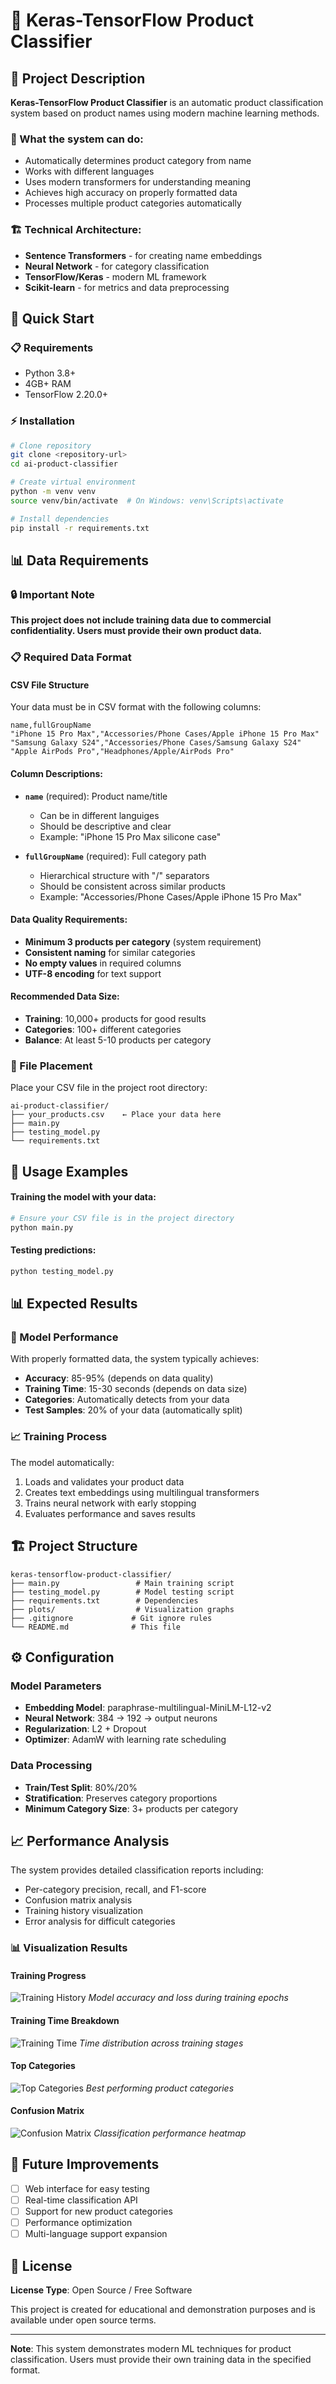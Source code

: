 # 🤖 Keras-TensorFlow Product Classifier

## 📖 Project Description

**Keras-TensorFlow Product Classifier** is an automatic product classification system based on product names using
modern machine learning methods.

### 🎯 What the system can do:

- Automatically determines product category from name
- Works with different languages
- Uses modern transformers for understanding meaning
- Achieves high accuracy on properly formatted data
- Processes multiple product categories automatically

### 🏗️ Technical Architecture:

- **Sentence Transformers** - for creating name embeddings
- **Neural Network** - for category classification
- **TensorFlow/Keras** - modern ML framework
- **Scikit-learn** - for metrics and data preprocessing

## 🚀 Quick Start

### 📋 Requirements

- Python 3.8+
- 4GB+ RAM
- TensorFlow 2.20.0+

### ⚡ Installation

```bash
# Clone repository
git clone <repository-url>
cd ai-product-classifier

# Create virtual environment
python -m venv venv
source venv/bin/activate  # On Windows: venv\Scripts\activate

# Install dependencies
pip install -r requirements.txt
```

## 📊 Data Requirements

### 🔒 Important Note

**This project does not include training data due to commercial confidentiality. Users must provide their own product
data.**

### 📋 Required Data Format

#### CSV File Structure

Your data must be in CSV format with the following columns:

```csv
name,fullGroupName
"iPhone 15 Pro Max","Accessories/Phone Cases/Apple iPhone 15 Pro Max"
"Samsung Galaxy S24","Accessories/Phone Cases/Samsung Galaxy S24"
"Apple AirPods Pro","Headphones/Apple/AirPods Pro"
```

#### Column Descriptions:

- **`name`** (required): Product name/title
    - Can be in different languiges
    - Should be descriptive and clear
    - Example: "iPhone 15 Pro Max silicone case"

- **`fullGroupName`** (required): Full category path
    - Hierarchical structure with "/" separators
    - Should be consistent across similar products
    - Example: "Accessories/Phone Cases/Apple iPhone 15 Pro Max"

#### Data Quality Requirements:

- **Minimum 3 products per category** (system requirement)
- **Consistent naming** for similar categories
- **No empty values** in required columns
- **UTF-8 encoding** for text support

#### Recommended Data Size:

- **Training**: 10,000+ products for good results
- **Categories**: 100+ different categories
- **Balance**: At least 5-10 products per category

### 📁 File Placement

Place your CSV file in the project root directory:

```
ai-product-classifier/
├── your_products.csv    ← Place your data here
├── main.py
├── testing_model.py
└── requirements.txt
```

## 🎯 Usage Examples

#### Training the model with your data:

```bash
# Ensure your CSV file is in the project directory
python main.py
```

#### Testing predictions:

```bash
python testing_model.py
```

## 📊 Expected Results

### 🎯 Model Performance

With properly formatted data, the system typically achieves:

- **Accuracy**: 85-95% (depends on data quality)
- **Training Time**: 15-30 seconds (depends on data size)
- **Categories**: Automatically detects from your data
- **Test Samples**: 20% of your data (automatically split)

### 📈 Training Process

The model automatically:

1. Loads and validates your product data
2. Creates text embeddings using multilingual transformers
3. Trains neural network with early stopping
4. Evaluates performance and saves results

## 🏗️ Project Structure

```
keras-tensorflow-product-classifier/
├── main.py                 # Main training script
├── testing_model.py        # Model testing script
├── requirements.txt        # Dependencies
├── plots/                  # Visualization graphs
├── .gitignore             # Git ignore rules
└── README.md              # This file
```

## ⚙️ Configuration

### Model Parameters

- **Embedding Model**: paraphrase-multilingual-MiniLM-L12-v2
- **Neural Network**: 384 → 192 → output neurons
- **Regularization**: L2 + Dropout
- **Optimizer**: AdamW with learning rate scheduling

### Data Processing

- **Train/Test Split**: 80%/20%
- **Stratification**: Preserves category proportions
- **Minimum Category Size**: 3+ products per category

## 📈 Performance Analysis

The system provides detailed classification reports including:

- Per-category precision, recall, and F1-score
- Confusion matrix analysis
- Training history visualization
- Error analysis for difficult categories

### 📊 Visualization Results

#### Training Progress

![Training History](plots/training_history.png)
*Model accuracy and loss during training epochs*

#### Training Time Breakdown

![Training Time](plots/training_time.png)
*Time distribution across training stages*

#### Top Categories

![Top Categories](plots/top_categories.png)
*Best performing product categories*

#### Confusion Matrix

![Confusion Matrix](plots/confusion_matrix.png)
*Classification performance heatmap*

## 🚀 Future Improvements

- [ ] Web interface for easy testing
- [ ] Real-time classification API
- [ ] Support for new product categories
- [ ] Performance optimization
- [ ] Multi-language support expansion

## 📝 License

**License Type**: Open Source / Free Software

This project is created for educational and demonstration purposes and is available under open source terms.

---

**Note**: This system demonstrates modern ML techniques for product classification. Users must provide their own
training data in the specified format.